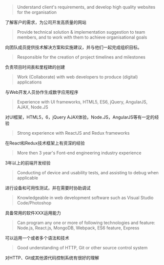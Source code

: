 > Understand client's requirements, and develop high quality websites for the organisation

了解客户的需求，为公司开发高质量的网站

> Provide technical solution & implementation suggestion to team members, and to work with them to achieve organisational goals

向团队成员提供技术解决方案和实施建议，并与他们一起完成组织目标。

> Responsible for the creation of project timelines and milestones

负责项目时间表和里程碑的创建

> Work (Collaborate) with web developers to produce (digital) applications

与Web开发人员协作生成数字应用程序

> Experience with UI frameworks, HTML5, ES6, jQuery, AngularJS, AJAX, Node.JS

对UI框架，HTML5，6，jQuery AJAX体验，Node.JS，AngularJS等有一定的经验

> Strong experience with ReactJS and Redux frameworks

在React和Redux技术框架上有资深的经验

> More then 3 year's Font-end engineering industry experience

3年以上的前端开发经验

> Conducting of device and usability tests, and assisting to debug when applicable

进行设备和可用性测试，并在需要时协助调试

> Knowledgeable in web development software such as Visual Studio Code/Photoshop

具备常用的软件XXX运用能力

> Can program any one or more of following technologies and feature: Node.js, React.js, MongoDB, Webpack, ES6 feature, Express

可以运用一个或者多个语法和技术

> Good understanding of HTTP, Git or other source control system

对HTTP、Git或其他源代码控制系统有很好的理解
